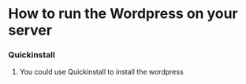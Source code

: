 # How to run the Wordpress on your server

### Quickinstall
1. You could use Quickinstall to install the wordpress
